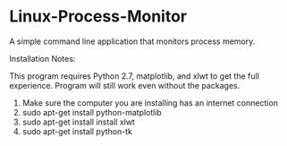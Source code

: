 # Linux-Process-Monitor
A simple command line application that monitors process memory.


Installation Notes:

This program requires Python 2.7, matplotlib, and xlwt to get the full experience. Program will still work even
without the packages.

1. Make sure the computer you are installing has an internet connection
2. sudo apt-get install python-matplotlib 
3. sudo apt-get install install xlwt
4. sudo apt-get install python-tk
